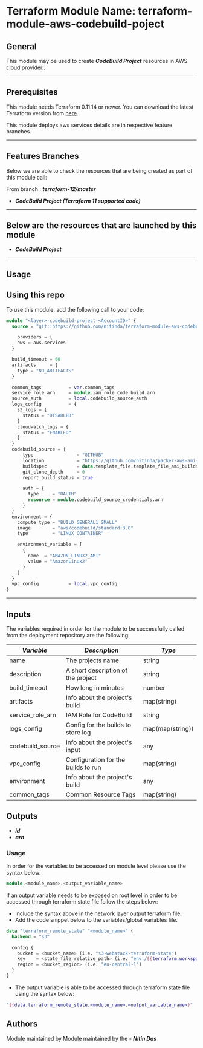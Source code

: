 # Terraform Module Name: terraform-module-aws-codebuild-poject


## General

This module may be used to create **_CodeBuild Project_** resources in AWS cloud provider..

---


## Prerequisites

This module needs Terraform 0.11.14 or newer.
You can download the latest Terraform version from [here](https://www.terraform.io/downloads.html).

This module deploys aws services details are in respective feature branches.

---

## Features Branches

Below we are able to check the resources that are being created as part of this module call:

From branch : **_terraform-12/master_**

* **_CodeBuild Project (Terraform 11 supported code)_**


---

## Below are the resources that are launched by this module

* **_CodeBuild Project_**


---

## Usage

## Using this repo

To use this module, add the following call to your code:

```tf
module "<layer>-codebuild-project-<AccountID>" {
  source = "git::https://github.com/nitinda/terraform-module-aws-codebuild-project.git?ref=terraform-12/master"

    providers = {
    aws = aws.services
  }

  build_timeout = 60
  artifacts     = {
    type = "NO_ARTIFACTS"
  }

  common_tags          = var.common_tags
  service_role_arn     = module.iam_role_code_build.arn
  source_auth          = local.codebuild_source_auth
  logs_config          = {
    s3_logs = {
      status = "DISABLED"
    }
    cloudwatch_logs = {
      status = "ENABLED"
    }
  }
  codebuild_source = {
      type                = "GITHUB"
      location            = "https://github.com/nitinda/packer-aws-ami-builder.git"
      buildspec           = data.template_file.template_file_ami_buildspec.rendered
      git_clone_depth     = 0
      report_build_status = true

      auth = {
        type     = "OAUTH"
        resource = module.codebuild_source_credentials.arn
      }
  }
  environment = {
    compute_type = "BUILD_GENERAL1_SMALL"
    image        = "aws/codebuild/standard:3.0"
    type         = "LINUX_CONTAINER"

    environment_variable = [
      {
        name  = "AMAZON_LINUX2_AMI"
        value = "AmazonLinux2"
      }
    ]
  }
  vpc_config           = local.vpc_config
}
```
---

## Inputs

The variables required in order for the module to be successfully called from the deployment repository are the following:


|         **_Variable_**          |        **_Description_**            |     **_Type_**    |
|---------------------------------|-------------------------------------|-------------------|
| name                            | The projects name                   | string            |
| description                     | A short description of the project  | string            |
| build_timeout                   | How long in minutes                 | number            |
| artifacts                       | Info about the project's build      | map(string)       |
| service_role_arn                | IAM Role for CodeBuild              | string            |
| logs_config                     | Config for the builds to store log  | map(map(string))  |
| codebuild_source                | Info about the project's input      | any               |
| vpc_config                      | Configuration for the builds to run | map(string)       |
| environment                     | Info about the project's build      | any               |
| common_tags                     | Common Resource Tags                | map(string)       |


## Outputs

* **_id_**
* **_arn_**



### Usage
In order for the variables to be accessed on module level please use the syntax below:

```tf
module.<module_name>.<output_variable_name>
```

If an output variable needs to be exposed on root level in order to be accessed through terraform state file follow the steps below:

- Include the syntax above in the network layer output terraform file.
- Add the code snippet below to the variables/global_variables file.

```tf
data "terraform_remote_state" "<module_name>" {
  backend = "s3"

  config {
    bucket = <bucket_name> (i.e. "s3-webstack-terraform-state")
    key    = <state_file_relative_path> (i.e. "env:/${terraform.workspace}/4_Networking/terraform.tfstate")
    region = <bucket_region> (i.e. "eu-central-1")
  }
}
```

- The output variable is able to be accessed through terraform state file using the syntax below:

```tf
"${data.terraform_remote_state.<module_name>.<output_variable_name>}"
```

## Authors
Module maintained by Module maintained by the - **_Nitin Das_**